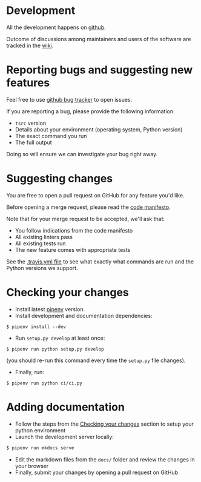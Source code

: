 # Development

All the development happens on [github](https://github.com/SuperTanker/tsrc).

Outcome of discussions among maintainers and users of the software are tracked in the [wiki](https://github.com/SuperTanker/tsrc/wiki).


# Reporting bugs and suggesting new features

Feel free to use [github bug tracker](https://github.com/SuperTanker/tsrc/issues) to open issues.

If you are reporting a bug, please provide the following information:

* `tsrc` version
* Details about your environment (operating system, Python version)
* The exact command you run
* The full output

Doing so will ensure we can investigate your bug right away.

# Suggesting changes

You are free to open a pull request on GitHub for any feature you'd like.

Before opening a merge request, please read the [code manifesto](https://supertanker.github.io/tsrc/code-manifesto).

Note that for your merge request to be accepted, we'll ask that:

* You follow indications from the code manifesto
* All existing linters pass
* All existing tests run
* The new feature comes with appropriate tests

See the [.travis.yml file](https://github.com/SuperTanker/tsrc/blob/master/.travis.yml)
to see what exactly what commands are run and the Python versions we
support.


# Checking your changes

* Install latest [pipenv](https://docs.pipenv.org/) version.
* Install development and documentation dependencies:

```console
$ pipenv install --dev
```

* Run `setup.py develop` at least once:

```
$ pipenv run python setup.py develop
```

(you should re-run this command every time the `setup.py` file changes).

* Finally, run:

```console
$ pipenv run python ci/ci.py
```


# Adding documentation

* Follow the steps from the [Checking your changes](#checking_your_changes) section to setup your python environment
* Launch the development server locally:

```bash
$ pipenv run mkdocs serve
```

* Edit the markdown files from the `docs/` folder and review the changes in your browser
* Finally, submit your changes by opening a pull request on GitHub